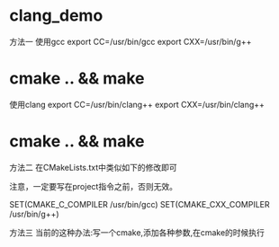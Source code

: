 # clang_demo

方法一
使用gcc
export CC=/usr/bin/gcc
export CXX=/usr/bin/g++
# cmake .. && make

使用clang
export CC=/usr/bin/clang++
export CXX=/usr/bin/clang++
# cmake .. && make

方法二
在CMakeLists.txt中类似如下的修改即可

注意，一定要写在project指令之前，否则无效。

SET(CMAKE_C_COMPILER /usr/bin/gcc)
SET(CMAKE_CXX_COMPILER /usr/bin/g++)

方法三
当前的这种办法:写一个cmake,添加各种参数,在cmake的时候执行
